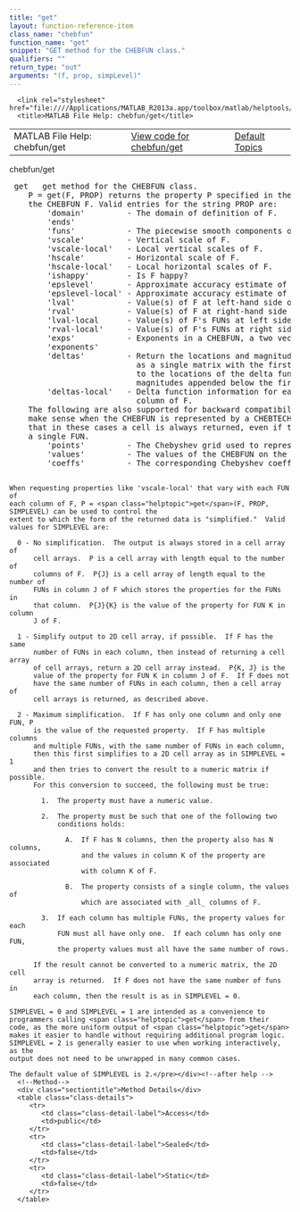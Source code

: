 ```yaml
---
title: "get"
layout: function-reference-item
class_name: "chebfun"
function_name: "get"
snippet: "GET method for the CHEBFUN class."
qualifiers: ""
return_type: "out"
arguments: "(f, prop, simpLevel)"
---
```


<html>
   <head>
      <meta http-equiv="Content-Type" content="text/html; charset=utf-8">
   
      <link rel="stylesheet" href="file:////Applications/MATLAB_R2013a.app/toolbox/matlab/helptools/private/helpwin.css">
      <title>MATLAB File Help: chebfun/get</title>
   </head>
   <body>
      <!--Single-page help-->
      <table border="0" cellspacing="0" width="100%">
         <tr class="subheader">
            <td class="headertitle">MATLAB File Help: chebfun/get</td>
            <td class="subheader-left"><a href="matlab:edit chebfun/get">View code for chebfun/get</a></td>
            <td class="subheader-right"><a href="matlab:helpwin">Default Topics</a></td>
         </tr>
      </table>
      <div class="title">chebfun/get</div>
      <div class="helptext"><pre><!--helptext --> <span class="helptopic">get</span>   <span class="helptopic">get</span> method for the CHEBFUN class.
    P = <span class="helptopic">get</span>(F, PROP) returns the property P specified in the string PROP from
    the CHEBFUN F. Valid entries for the string PROP are:
        'domain'         - The domain of definition of F.
        'ends'
        'funs'           - The piecewise smooth components of F.
        'vscale'         - Vertical scale of F.
        'vscale-local'   - Local vertical scales of F.
        'hscale'         - Horizontal scale of F.
        'hscale-local'   - Local horizontal scales of F.
        'ishappy'        - Is F happy?
        'epslevel'       - Approximate accuracy estimate of F.
        'epslevel-local' - Approximate accuracy estimate of F's components.
        'lval'           - Value(s) of F at left-hand side of domain.
        'rval'           - Value(s) of F at right-hand side of domain.
        'lval-local      - Value(s) of F's FUNs at left sides of their domains.
        'rval-local'     - Value(s) of F's FUNs at right sides of their domains.
        'exps'           - Exponents in a CHEBFUN, a two vector.
        'exponents'
        'deltas'         - Return the locations and magnitude of delta functions
                           as a single matrix with the first row corresponding
                           to the locations of the delta functions, and the
                           magnitudes appended below the first row.
        'deltas-local'   - Delta function information for each FUN of each
                           column of F.
    The following are also supported for backward compatibility, and really only
    make sense when the CHEBFUN is represented by a CHEBTECH-type object. Note
    that in these cases a cell is always returned, even if the CHEBFUN has only
    a single FUN.
        'points'         - The Chebyshev grid used to represent F.
        'values'         - The values of the CHEBFUN on the grid above.
        'coeffs'         - The corresponding Chebyshev coefficients.
 
    When requesting properties like 'vscale-local' that vary with each FUN of
    each column of F, P = <span class="helptopic">get</span>(F, PROP, SIMPLEVEL) can be used to control the
    extent to which the form of the returned data is "simplified."  Valid
    values for SIMPLEVEL are:
 
      0 - No simplification.  The output is always stored in a cell array of
          cell arrays.  P is a cell array with length equal to the number of
          columns of F.  P{J} is a cell array of length equal to the number of
          FUNs in column J of F which stores the properties for the FUNs in
          that column.  P{J}{K} is the value of the property for FUN K in column
          J of F.
 
      1 - Simplify output to 2D cell array, if possible.  If F has the same
          number of FUNs in each column, then instead of returning a cell array
          of cell arrays, return a 2D cell array instead.  P{K, J} is the
          value of the property for FUN K in column J of F.  If F does not
          have the same number of FUNs in each column, then a cell array of
          cell arrays is returned, as described above.
 
      2 - Maximum simplification.  If F has only one column and only one FUN, P
          is the value of the requested property.  If F has multiple columns
          and multiple FUNs, with the same number of FUNs in each column,
          then this first simplifies to a 2D cell array as in SIMPLEVEL = 1
          and then tries to convert the result to a numeric matrix if possible.
          For this conversion to succeed, the following must be true:
 
            1.  The property must have a numeric value.
 
            2.  The property must be such that one of the following two
                conditions holds:
 
                  A.  If F has N columns, then the property also has N columns,
                      and the values in column K of the property are associated
                      with column K of F.
 
                  B.  The property consists of a single column, the values of
                      which are associated with _all_ columns of F.
 
            3.  If each column has multiple FUNs, the property values for each
                FUN must all have only one.  If each column has only one FUN,
                the property values must all have the same number of rows.
 
          If the result cannot be converted to a numeric matrix, the 2D cell
          array is returned.  If F does not have the same number of funs in
          each column, then the result is as in SIMPLEVEL = 0.
 
    SIMPLEVEL = 0 and SIMPLEVEL = 1 are intended as a convenience to
    programmers calling <span class="helptopic">get</span> from their code, as the more uniform output of <span class="helptopic">get</span>
    makes it easier to handle without requiring additional program logic.
    SIMPLEVEL = 2 is generally easier to use when working interactively, as the
    output does not need to be unwrapped in many common cases.
 
    The default value of SIMPLEVEL is 2.</pre></div><!--after help -->
      <!--Method-->
      <div class="sectiontitle">Method Details</div>
      <table class="class-details">
         <tr>
            <td class="class-detail-label">Access</td>
            <td>public</td>
         </tr>
         <tr>
            <td class="class-detail-label">Sealed</td>
            <td>false</td>
         </tr>
         <tr>
            <td class="class-detail-label">Static</td>
            <td>false</td>
         </tr>
      </table>
   </body>
</html>

